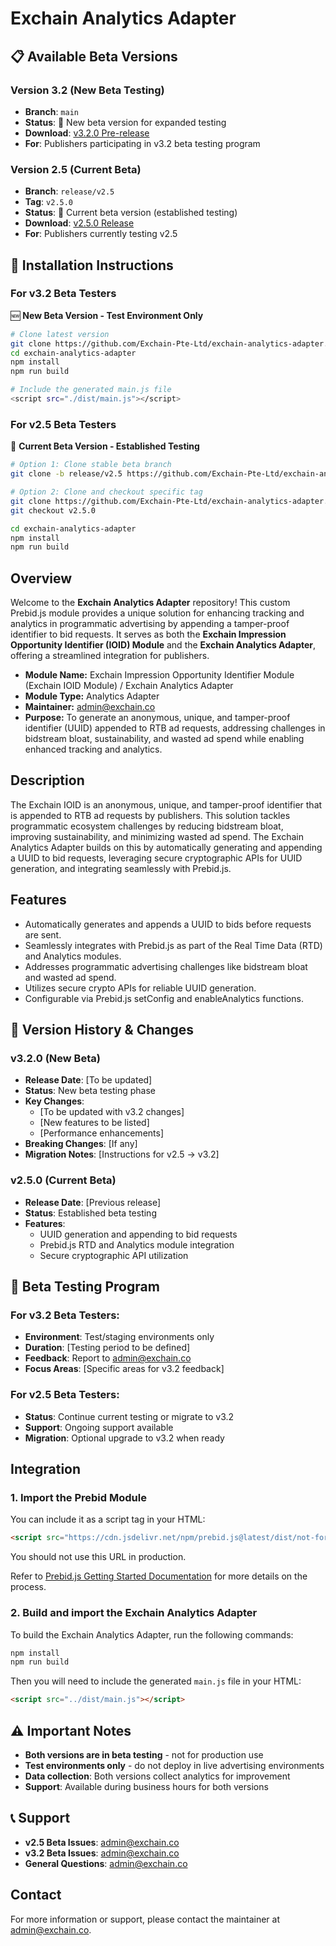 # Exchain Analytics Adapter

## 📋 Available Beta Versions

### Version 3.2 (New Beta Testing)
- **Branch**: `main`
- **Status**: 🧪 New beta version for expanded testing
- **Download**: [v3.2.0 Pre-release](https://github.com/Exchain-Pte-Ltd/exchain-analytics-adapter/releases/tag/v3.2.0)
- **For**: Publishers participating in v3.2 beta testing program

### Version 2.5 (Current Beta)
- **Branch**: `release/v2.5` 
- **Tag**: `v2.5.0`
- **Status**: 🔄 Current beta version (established testing)
- **Download**: [v2.5.0 Release](https://github.com/Exchain-Pte-Ltd/exchain-analytics-adapter/releases/tag/v2.5.0)
- **For**: Publishers currently testing v2.5

## 🚀 Installation Instructions

### For v3.2 Beta Testers
🆕 **New Beta Version - Test Environment Only**

```bash
# Clone latest version
git clone https://github.com/Exchain-Pte-Ltd/exchain-analytics-adapter.git
cd exchain-analytics-adapter
npm install
npm run build

# Include the generated main.js file
<script src="./dist/main.js"></script>
```

### For v2.5 Beta Testers
🔄 **Current Beta Version - Established Testing**

```bash
# Option 1: Clone stable beta branch
git clone -b release/v2.5 https://github.com/Exchain-Pte-Ltd/exchain-analytics-adapter.git

# Option 2: Clone and checkout specific tag
git clone https://github.com/Exchain-Pte-Ltd/exchain-analytics-adapter.git
git checkout v2.5.0

cd exchain-analytics-adapter
npm install
npm run build
```

## Overview

Welcome to the **Exchain Analytics Adapter** repository! This custom Prebid.js module provides a unique solution for enhancing tracking and analytics in programmatic advertising by appending a tamper-proof identifier to bid requests. It serves as both the **Exchain Impression Opportunity Identifier (IOID) Module** and the **Exchain Analytics Adapter**, offering a streamlined integration for publishers.

- **Module Name:** Exchain Impression Opportunity Identifier Module (Exchain IOID Module) / Exchain Analytics Adapter
- **Module Type:** Analytics Adapter
- **Maintainer:** [admin@exchain.co](mailto:admin@exchain.co)
- **Purpose:** To generate an anonymous, unique, and tamper-proof identifier (UUID) appended to RTB ad requests, addressing challenges in bidstream bloat, sustainability, and wasted ad spend while enabling enhanced tracking and analytics.

## Description

The Exchain IOID is an anonymous, unique, and tamper-proof identifier that is appended to RTB ad requests by publishers. This solution tackles programmatic ecosystem challenges by reducing bidstream bloat, improving sustainability, and minimizing wasted ad spend. The Exchain Analytics Adapter builds on this by automatically generating and appending a UUID to bid requests, leveraging secure cryptographic APIs for UUID generation, and integrating seamlessly with Prebid.js.

## Features

- Automatically generates and appends a UUID to bids before requests are sent.
- Seamlessly integrates with Prebid.js as part of the Real Time Data (RTD) and Analytics modules.
- Addresses programmatic advertising challenges like bidstream bloat and wasted ad spend.
- Utilizes secure crypto APIs for reliable UUID generation.
- Configurable via Prebid.js setConfig and enableAnalytics functions.

## 📝 Version History & Changes

### v3.2.0 (New Beta)
- **Release Date**: [To be updated]
- **Status**: New beta testing phase
- **Key Changes**:
  - [To be updated with v3.2 changes]
  - [New features to be listed]
  - [Performance enhancements]
- **Breaking Changes**: [If any]
- **Migration Notes**: [Instructions for v2.5 → v3.2]

### v2.5.0 (Current Beta)
- **Release Date**: [Previous release]
- **Status**: Established beta testing
- **Features**: 
  - UUID generation and appending to bid requests
  - Prebid.js RTD and Analytics module integration
  - Secure cryptographic API utilization

## 🧪 Beta Testing Program

### For v3.2 Beta Testers:
- **Environment**: Test/staging environments only
- **Duration**: [Testing period to be defined]
- **Feedback**: Report to [admin@exchain.co](mailto:admin@exchain.co)
- **Focus Areas**: [Specific areas for v3.2 feedback]

### For v2.5 Beta Testers:
- **Status**: Continue current testing or migrate to v3.2
- **Support**: Ongoing support available
- **Migration**: Optional upgrade to v3.2 when ready

## Integration

### 1. Import the Prebid Module

You can include it as a script tag in your HTML:

```html
<script src="https://cdn.jsdelivr.net/npm/prebid.js@latest/dist/not-for-prod/prebid.js"></script>  
```

You should not use this URL in production.

Refer to [Prebid.js Getting Started Documentation](https://docs.prebid.org/dev-docs/getting-started.html) for more details on the process.

### 2. Build and import the Exchain Analytics Adapter

To build the Exchain Analytics Adapter, run the following commands:

```bash
npm install
npm run build
```

Then you will need to include the generated `main.js` file in your HTML:

```html
<script src="../dist/main.js"></script>
```

## ⚠️ Important Notes

- **Both versions are in beta testing** - not for production use
- **Test environments only** - do not deploy in live advertising environments
- **Data collection**: Both versions collect analytics for improvement
- **Support**: Available during business hours for both versions

## 📞 Support
- **v2.5 Beta Issues**: [admin@exchain.co](mailto:admin@exchain.co)
- **v3.2 Beta Issues**: [admin@exchain.co](mailto:admin@exchain.co)
- **General Questions**: [admin@exchain.co](mailto:admin@exchain.co)

## Contact

For more information or support, please contact the maintainer at [admin@exchain.co](mailto:admin@exchain.co).
